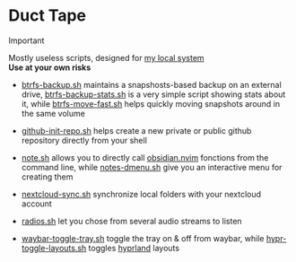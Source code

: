 # Duct Tape

> [!IMPORTANT]
> Mostly useless scripts, designed for [my local system](https://github.com/isingasimplesong/dotfiles/blob/main/zsh/aliases) \
> **Use at your own risks**

- [btrfs-backup.sh](btrfs-backup.sh) maintains a snapshosts-based backup
 on an external drive, [btrfs-backup-stats.sh](btrfs-backup-stats.sh) is a very
 simple script showing stats about it, while [btrfs-move-fast.sh](btrfs-move-fast.sh)
 helps quickly moving snapshots around in the same volume

- [github-init-repo.sh](github-init-repo.sh) helps create a new private or
 public github repository directly from your shell

- [note.sh](note.sh) allows you to directly call [obsidian.nvim](https://github.com/epwalsh/obsidian.nvim) fonctions
 from the command line, while [notes-dmenu.sh](notes-dmenu.sh) give you an
 interactive menu for creating them

- [nextcloud-sync.sh](nextcloud-sync.sh) synchronize local folders with your
 nextcloud account

- [radios.sh](radios.sh) let you chose from several audio streams to listen

- [waybar-toggle-tray.sh](waybar-toggle-tray.sh) toggle the tray on & off from
 waybar, while [hypr-toggle-layouts.sh](hypr-toggle-layouts.sh) toggles
 [hyprland](https://hyprland.org/) layouts
